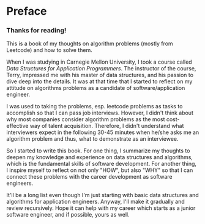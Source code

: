 # Preface

### Thanks for reading!

This is a book of my thoughts on algorithm problems \(mostly from Leetcode\) and how to solve them. 

When I was studying in Carnegie Mellon University, I took a course called _Data Structures for Application Programmers_. The instructor of the course, Terry, impressed me with his master of data structures, and his passion to dive deep into the details. It was at that time that I started to reflect on my attitude on algorithms problems as a candidate of software/application engineer.

I was used to taking the problems, esp. leetcode problems as tasks to accomplish so that I can pass job interviews. However, I didn't think about why most companies consider algorithm problems as the most cost-effective way of talent acquisition. Therefore, I didn't understand what interviewers expect in the following 30-45 minutes when he/she asks me an algorithm problem and thus, what to demonstrate as an interviewee.

So I started to write this book. For one thing, I summarize my thoughts to deepen my knowledge and experience on data structures and algorithms, which is the fundamental skills of software development. For another thing, I inspire myself to reflect on not only "HOW", but also "WHY" so that I can connect these problems with the career development as software engineers.

It'll be a long list even though I'm just starting with basic data structures and algorithms for application engineers. Anyway, I'll make it gradually and review recursively. Hope it can help with my career which starts as a junior software engineer, and if possible, yours as well.

